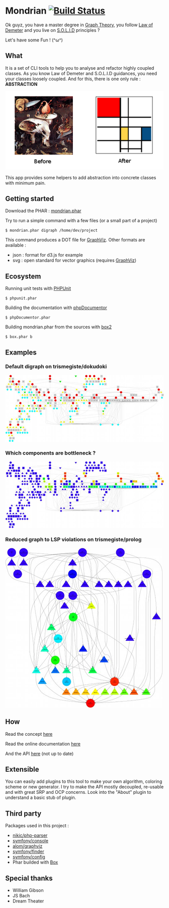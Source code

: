 # Mondrian [![Build Status](https://travis-ci.org/Trismegiste/Mondrian.png?branch=master)](https://travis-ci.org/Trismegiste/Mondrian)

Ok guyz, you have a master degree in [Graph Theory][1], you follow [Law of Demeter][2]
and you live on [S.O.L.I.D][3] principles ?

Let's have some Fun ! (^ω^)

## What
It is a set of CLI tools to help you to analyse and refactor highly coupled classes.
As you know Law of Demeter and S.O.L.I.D guidances, you need your classes loosely
coupled. And for this, there is one only rule : **ABSTRACTION**

![From Hell To Kiss](./doc/img/abstracting.png)

This app provides some helpers to add abstraction into concrete classes
with minimum pain.

## Getting started
Download the PHAR : [mondrian.phar](https://github.com/Trismegiste/Mondrian/raw/master/bin/box/mondrian.phar)

Try to run a simple command with a few files (or a small part of a project)
```
$ mondrian.phar digraph /home/dev/project
```
This command produces a DOT file for [GraphViz](http://www.graphviz.org). Other formats are available :
* json : format for d3.js for example
* svg : open standard for vector graphics (requires [GraphViz](http://www.graphviz.org/Download..php))

## Ecosystem
Running unit tests with [PHPUnit](https://phpunit.de/getting-started.html)
```
$ phpunit.phar
```

Building the documentation with [phpDocumentor](http://phpdoc.org/docs/latest/getting-started/installing.html#phar)
```
$ phpDocumentor.phar
```

Building mondrian.phar from the sources with [box2](https://github.com/box-project/box2#as-a-phar-recommended)
```
$ box.phar b
```

## Examples
### Default digraph on trismegiste/dokudoki
![digraph1](./doc/img/sample1.jpg)

### Which components are bottleneck ?
![digraph2](./doc/img/sample2.jpg)

### Reduced graph to LSP violations on trismegiste/prolog
![digraph3](./doc/img/sample3.jpg)

## How

Read the concept [here][12]

Read the online documentation [here][4]

And the API [here][5] (not up to date)

## Extensible

You can easily add plugins to this tool to make your own algorithm, coloring scheme
or new generator. I try to make the API mostly decoupled, re-usable and with great
SRP and OCP concerns. Look into the "About" plugin to understand a basic stub of
plugin.

## Third party

Packages used in this project :

 * [nikic/php-parser][6]
 * [symfony/console][7]
 * [alom/graphviz][8]
 * [symfony/finder][9]
 * [symfony/config][10]
 * Phar builded with [Box][11]

## Special thanks

 * William Gibson
 * JS Bach
 * Dream Theater

[1]: http://en.wikipedia.org/wiki/Graph_theory
[2]: http://en.wikipedia.org/wiki/Law_of_Demeter
[3]: http://en.wikipedia.org/wiki/SOLID_(object-oriented_design)
[4]: http://trismegiste.github.io/Mondrian/
[5]: http://trismegiste.github.io/Mondrian/doc/index.html
[6]: https://github.com/nikic/PHP-Parser
[7]: https://github.com/symfony/Console
[8]: https://github.com/alexandresalome/graphviz
[9]: https://github.com/symfony/Finder
[10]: https://github.com/symfony/Config
[11]: https://github.com/kherge/Box
[12]: ./Resources/doc/README.md
